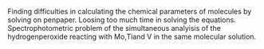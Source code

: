 Finding difficulties in calculating the chemical parameters of molecules by solving on penpaper.
Loosing too much time in solving the equations.
Spectrophotometric problem of the simultaneous analyisis of the hydrogenperoxide reacting
with Mo,Tiand V in the same molecular solution.
